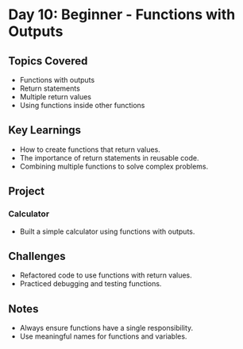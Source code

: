 # Day 10: Beginner - Functions with Outputs

## Topics Covered
- Functions with outputs
- Return statements
- Multiple return values
- Using functions inside other functions

## Key Learnings
- How to create functions that return values.
- The importance of return statements in reusable code.
- Combining multiple functions to solve complex problems.

## Project
### Calculator
- Built a simple calculator using functions with outputs.

## Challenges
- Refactored code to use functions with return values.
- Practiced debugging and testing functions.

## Notes
- Always ensure functions have a single responsibility.
- Use meaningful names for functions and variables.
